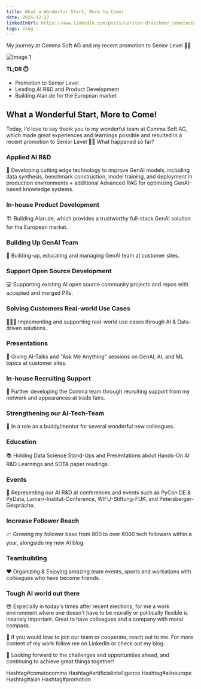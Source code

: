 ```yaml
---
title: What a Wonderful Start, More to Come!
date: 2025-12-27
linkedInUrl: https://www.linkedin.com/posts/carsten-draschner_cometocomma-artificialintelligence-aiineurope-activity-7287871674144718851-FU6h?utm_source=share&utm_medium=member_desktop
tags: blog
---
```


My journey at Comma Soft AG and my recent promotion to Senior Level 🥳🥰

![Image 1](/img/blog_images/senior.png)

**TL;DR ⏱️**
- Promotion to Senior Level
- Leading AI R&D and Product Development
- Building Alan.de for the European market

<!-- excerpt -->

## What a Wonderful Start, More to Come!

Today, I’d love to say thank you to my wonderful team at Comma Soft AG, which made great experiences and learnings possible and resulted in a recent promotion to Senior Level 🥳🥰 What happened so far?

### Applied AI R&D
🔬 Developing cutting edge technology to improve GenAI models, including data synthesis, benchmark construction, model training, and deployment in production environments + additional Advanced RAG for optimizing GenAI-based knowledge systems.

### In-house Product Development
🏗️ Building Alan.de, which provides a trustworthy full-stack GenAI solution for the European market.

### Building Up GenAI Team
👥 Building-up, educating and managing GenAI team at customer sites.

### Support Open Source Development
💻 Supporting existing AI open source community projects and repos with accepted and merged PRs.

### Solving Customers Real-world Use Cases
👨🏼‍💻 Implementing and supporting real-world use cases through AI & Data-driven solutions.

### Presentations
🎤 Giving AI-Talks and "Ask Me Anything" sessions on GenAI, AI, and ML topics at customer sites.

### In-house Recruiting Support
🤝 Further developing the Comma team through recruiting support from my network and appearances at trade fairs.

### Strengthening our AI-Tech-Team
🌟 In a role as a buddy/mentor for several wonderful new colleagues.

### Education
📚 Holding Data Science Stand-Ups and Presentations about Hands-On AI R&D Learnings and SOTA paper readings.

### Events
🎪 Representing our AI R&D at conferences and events such as PyCon DE & PyData, Lamarr-Institut-Conference, WIFU-Stiftung-FUK, and Petersberger-Gespräche.

### Increase Follower Reach
📈 Growing my follower base from 800 to over 6000 tech followers within a year, alongside my new AI blog.

### Teambuilding
❤️ Organizing & Enjoying amazing team events, sports and workations with colleagues who have become friends.

### Tough AI world out there
😳 Especially in today's times after recent elections, for me a work environment where one doesn't have to be morally or politically flexible is insanely important. Great to have colleagues and a company with moral compass.

🥰 If you would love to join our team or cooperate, reach out to me. For more content of my work follow me on LinkedIn or check out my blog.

🚀 Looking forward to the challenges and opportunities ahead, and continuing to achieve great things together!

Hashtag#cometocomma Hashtag#artificialintelligence Hashtag#aiineurope Hashtag#alan Hashtag#promotion
